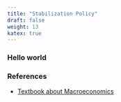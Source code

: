 ```yaml
---
title: "Stabilization Policy"
draft: false
weight: 13
katex: true
---
```


### Hello world

### References
- [Textbook about Macroeconomics](https://jollygreengeneral.typepad.com/files/n.-gregory-mankiw-macroeconomics-7th-edition-2009.pdf)